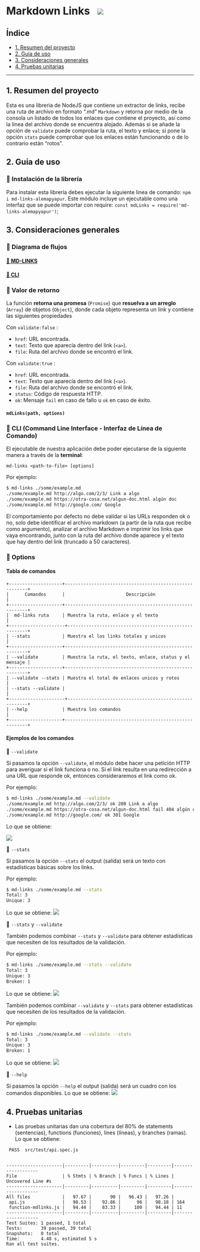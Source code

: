 # Markdown Links  &nbsp; ![](https://komarev.com/ghpvc/?username=alemapyapur-mdLinks&color=blueviolet)

## Índice

- [1. Resumen del proyecto](#1-resumen-del-proyecto)
- [2. Guia de uso](#2-guia-de-uso)
- [3. Consideraciones generales](#3-consideraciones-generales)
- [4. Pruebas unitarias](#4-pruebas-unitarias)

---

## 1. Resumen del proyecto

Esta es una libreria de NodeJS que contiene un extractor de links, recibe una ruta de archivo en formato “.md” `Markdown` y retorna por medio de la consola un listado de todos los enlaces que contiene el proyecto, así como la línea del archivo donde se encuentra alojado. Además si se añade la opción de `validate` puede comprobar la ruta, el texto y enlace; si pone la opción `stats` puede comprobar que los enlaces están funcionando o de lo contrario están “rotos”.

## 2. Guia de uso

### 📌 Instalación de la librería

Para instalar esta librería debes ejecutar la siguiente linea de comando: `npm i md-links-alemapyapur`.
Este módulo incluye un ejecutable como una interfaz que se puede importar con require:
`const mdLinks = require('md-links-alemapyapur')`;

## 3. Consideraciones generales

### 📌 Diagrama de flujos

#### [📎 MD-LINKS](https://raw.githubusercontent.com/Alemapyapur/LIM015-md-links/route/src/img/mdLinks-flowcharts.png)
#### [📎 CLI](https://raw.githubusercontent.com/Alemapyapur/LIM015-md-links/route/src/img/flowcharts-cli.jpg)

### 📌 Valor de retorno

La función **retorna una promesa** (`Promise`) que **resuelva a un arreglo**
(`Array`) de objetos (`Object`), donde cada objeto representa un link y contiene
las siguientes propiedades

Con `validate:false` :

- `href`: URL encontrada.
- `text`: Texto que aparecía dentro del link (`<a>`).
- `file`: Ruta del archivo donde se encontró el link.

Con `validate:true` :

- `href`: URL encontrada.
- `text`: Texto que aparecía dentro del link (`<a>`).
- `file`: Ruta del archivo donde se encontró el link.
- `status`: Código de respuesta HTTP.
- `ok`: Mensaje `fail` en caso de fallo u `ok` en caso de éxito.


#### `mdLinks(path, options)`

### 📌 CLI (Command Line Interface - Interfaz de Línea de Comando)

El ejecutable de nuestra aplicación debe poder ejecutarse de la siguiente
manera a través de la **terminal**:

`md-links <path-to-file> [options]`

Por ejemplo:

```sh
$ md-links ./some/example.md
./some/example.md http://algo.com/2/3/ Link a algo
./some/example.md https://otra-cosa.net/algun-doc.html algún doc
./some/example.md http://google.com/ Google
```

El comportamiento por defecto no debe validar si las URLs responden ok o no,
solo debe identificar el archivo markdown (a partir de la ruta que recibe como
argumento), analizar el archivo Markdown e imprimir los links que vaya
encontrando, junto con la ruta del archivo donde aparece y el texto
que hay dentro del link (truncado a 50 caracteres).

### 📌 Options

#### Tabla de comandos

    +--------------------+--------------------------------------------------------+
    |      Comandos      |                       Descripción                      |
    +--------------------+--------------------------------------------------------+
    |  md-links ruta     | Muestra la ruta, enlace y el texto                     |
    +---------------------+-------------------------------------------------------+
    | --stats            | Muestra el los links totales y unicos                  |
    +--------------------+--------------------------------------------------------+
    | --validate         | Muestra la ruta, el texto, enlace, status y el mensaje |
    +--------------------+--------------------------------------------------------+
    | --validate --stats | Muestra el total de enlaces unicos y rotos             |
    | --stats --validate |                                                        |
    +---------------------+-------------------------------------------------------+
    | --help             | Muestra los comandos                                   |
    +--------------------+--------------------------------------------------------+

#### Ejemplos de los comandos

📝 `--validate`

Si pasamos la opción `--validate`, el módulo debe hacer una petición HTTP para
averiguar si el link funciona o no. Si el link resulta en una redirección a una
URL que responde ok, entonces consideraremos el link como ok.

Por ejemplo:

```sh
$ md-links ./some/example.md --validate
./some/example.md http://algo.com/2/3/ ok 200 Link a algo
./some/example.md https://otra-cosa.net/algun-doc.html fail 404 algún doc
./some/example.md http://google.com/ ok 301 Google
```

Lo que se obtiene:

![](./src/img/mdLinks-route-validate.png)

📝 `--stats`

Si pasamos la opción `--stats` el output (salida) será un texto con estadísticas
básicas sobre los links.

Por ejemplo:

```sh
$ md-links ./some/example.md --stats
Total: 3
Unique: 3
```
Lo que se obtiene:
![](./src/img/mdLinks-route-stats.png)

📝 `--stats` y `--validate`

También podemos combinar `--stats` y `--validate` para obtener estadísticas que necesiten de los resultados de la validación.

Por ejemplo:

```sh
$ md-links ./some/example.md --stats --validate
Total: 3
Unique: 3
Broken: 1
```
Lo que se obtiene:
![](./src/img/mdLinks-route-stats-validate.png)

También podemos combinar `--validate` y `--stats` para obtener estadísticas que necesiten de los resultados de la validación.

Por ejemplo:

```sh
$ md-links ./some/example.md --validate --stats
Total: 3
Unique: 3
Broken: 1
```
Lo que se obtiene:
![](./src/img/mdLinks-route-validate-stats.png)

📝 `--help`

Si pasamos la opción `--help` el output (salida) será un cuadro con los comandos disponibles.
Lo que se obtiene:
![](./src/img/mdLinks-route-help.png)


## 4. Pruebas unitarias

- Las pruebas unitarias dan una cobertura del 80% de statements (sentencias), functions (funciones), lines (líneas), y branches (ramas).
Lo que se obtiene:

```
 PASS  src/test/api.spec.js


---------------------|---------|----------|---------|---------|-------------------
File                 | % Stmts | % Branch | % Funcs | % Lines | Uncovered Line #s 
---------------------|---------|----------|---------|---------|-------------------
All files            |   97.67 |       90 |   96.43 |   97.26 | 
 api.js              |   98.53 |    92.86 |      96 |   98.18 | 164
 function-mdlinks.js |   94.44 |    83.33 |     100 |   94.44 | 11
---------------------|---------|----------|---------|---------|-------------------
Test Suites: 1 passed, 1 total
Tests:       39 passed, 39 total
Snapshots:   0 total
Time:        4.48 s, estimated 5 s
Ran all test suites.

```
